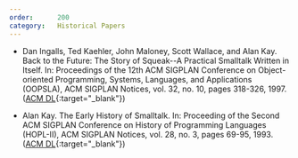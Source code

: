 ```yaml
---
order:      200
category:   Historical Papers
---
```

- Dan Ingalls, Ted Kaehler, John Maloney, Scott Wallace, and Alan Kay.
  Back to the Future: The Story of Squeak--A Practical Smalltalk Written in Itself.
  In: Proceedings of the 12th ACM SIGPLAN Conference on Object-oriented Programming, Systems, Languages, and Applications (OOPSLA), ACM SIGPLAN Notices, vol. 32, no. 10, pages 318-326, 1997.
    ([ACM DL](<http://dl.acm.org/citation.cfm?id=263698.263754>){:target="_blank"})

- Alan Kay.
  The Early History of Smalltalk.
  In:  Proceeding of the Second ACM SIGPLAN Conference on History of Programming Languages (HOPL-II), ACM SIGPLAN Notices, vol. 28, no. 3, pages 69-95, 1993.
    ([ACM DL](<http://dl.acm.org/citation.cfm?id=155364>){:target="_blank"})
